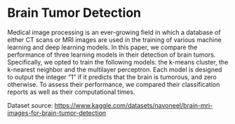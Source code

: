 # Brain Tumor Detection

Medical image processing is an ever-growing field in which a database of either CT scans or MRI images are used in the training of various machine learning and deep learning models. In this paper, we compare the performance of three learning models in their detection of brain tumors. Specifically, we opted to train the following models: the k-means cluster, the k-nearest neighbor and the multilayer perceptron. Each model is designed to output the integer “1” if it predicts that the brain is tumorous, and zero otherwise. To assess their performance, we compared their classification reports as well as their computational times.


Dataset source: https://www.kaggle.com/datasets/navoneel/brain-mri-images-for-brain-tumor-detection
